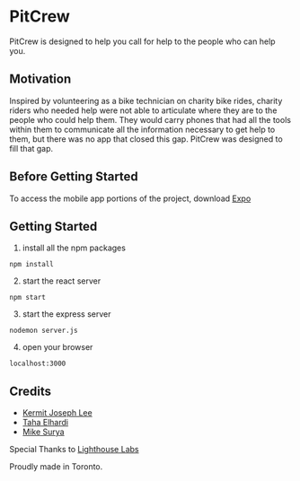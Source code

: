 # PitCrew

PitCrew is designed to help you call for help to the people who can help you.


## Motivation

Inspired by volunteering as a bike technician on charity bike rides, charity riders who needed help were not able to articulate where they are to the people who could help them. They would carry phones that had all the tools within them to communicate all the information necessary to get help to them, but there was no app that closed this gap. PitCrew was designed to fill that gap.

## Before Getting Started

To access the mobile app portions of the project, download [Expo](www.expo.io)

## Getting Started

1) install all the npm packages
```
npm install
```

2) start the react server
```
npm start 
```

3) start the express server
```
nodemon server.js
```

4) open your browser
```
localhost:3000
```

## Credits

* [Kermit Joseph Lee](www.github.com/kermitjosephlee)
* [Taha Elhardi](www.github.com/elaradi23)
* [Mike Surya](www.github.com/mikeyuchima)

Special Thanks to [Lighthouse Labs](www.lighthouselabs.ca)

Proudly made in Toronto.
